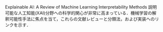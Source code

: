 Explainable AI: A Review of Machine Learning Interpretability Methods
説明可能な人工知能(XAI)分野への科学的関心が非常に高まっている．機械学習の解釈可能性手法に焦点を当て，これらの文献レビューと分類法，および実装へのリンクを示す．
